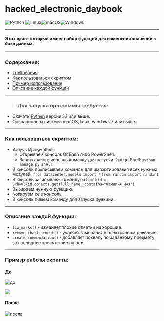 # hacked_electronic_daybook
![Python](https://img.shields.io/badge/python-3670A0?style=for-the-badge&logo=python&logoColor=ffdd54)
![Linux](https://img.shields.io/badge/Linux-FCC624?style=for-the-badge&logo=linux&logoColor=black)![macOS](https://img.shields.io/badge/mac%20os-000000?style=for-the-badge&logo=macos&logoColor=F0F0F0)![Windows](https://img.shields.io/badge/Windows-0078D6?style=for-the-badge&logo=windows&logoColor=white)

___
#### Это скрипт который имеет набор функций для изменения значений в базе данных. 
___
### Содержание:
* [Требования]()
* [Как пользоваться скриптом]()
* [Пример использования]()
* [Описание каждой функции]()
___
>### Для запуска программы требуется:
 * Скачать [Python](https://www.python.org/) версии 3.1 или выше.
 * Операционная система macOS, linux, windows 7 или выше.
___
### Как пользоваться скриптом:
* Запуск Django Shell: 
    * Открываем консоль GitBash либо PowerShell.
    * Записываем в консоль команду для запуска Django Shell:
    ```python manage.py shell```
* В консоль прописываем команды для импортирования всех нужных модулей:
    ```from datacenter.models import *```
    ```from random import randint```
* В консоль записываем команду:
```schoolkid = Schoolkid.objects.get(full_name__contains="Фамилия Имя")```
* Выбираем нужную функцию.
* Копируем её в консоль.
* В консоль пишем команду для запуска функции.
___
### Описание каждой функции:
* ```fix_marks()``` - изменяет плохие отметки на хорошие.
* ```remove_chastisement()``` - удаляет замечания в электронном дневнике.
* ```create_commendation()``` - добавляет похвалу по заданному предмету за последнее пресутствие на нём.
___
### Пример работы скрипта:
#### До
![до](images/image.png)

![](images/scripts.png)

#### После
![после](images/image1.png)
